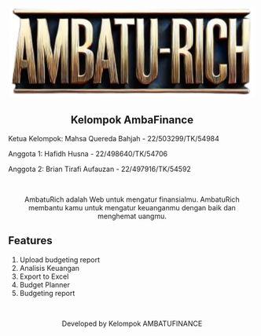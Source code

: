<p align="center">
 <img width="500px" src="docs/logo.png" />
</p>
<p align="center">
 <h2 align="center">Kelompok AmbaFinance</h2>
 <p align="start">Ketua Kelompok: Mahsa Quereda Bahjah - 22/503299/TK/54984</p>
 <p align="start">Anggota 1: Hafidh Husna - 22/498640/TK/54706</p>
 <p align="start">Anggota 2: Brian Tirafi Aufauzan - 22/497916/TK/54592</p>
</p>

<br>
<p align="center">
 <p align="center">AmbatuRich adalah Web untuk mengatur finansialmu. AmbatuRich membantu kamu untuk mengatur keuanganmu dengan baik dan menghemat uangmu.</p>
</p>

## Features

1. Upload budgeting report <br>
2. Analisis Keuangan <br>
3. Export to Excel <br>
4. Budget Planner <br>
5. Budgeting report <br>

<br>
<p align="center">
Developed by Kelompok AMBATUFINANCE
</p>
